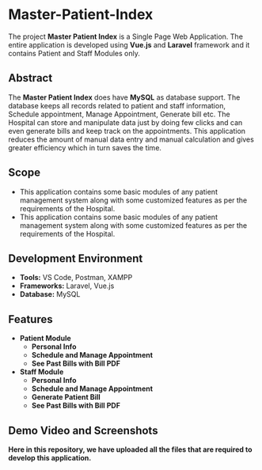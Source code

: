 # Master-Patient-Index

The project **Master Patient Index** is a Single Page Web Application. The entire application is developed using **Vue.js** and **Laravel** framework and it contains Patient and Staff Modules only.

## Abstract

The **Master Patient Index** does have **MySQL** as database support. The database keeps all records related to patient and staff information, Schedule appointment, Manage Appointment, Generate bill etc. The Hospital can store and manipulate data just by doing few clicks and can even generate bills and keep track on the appointments. This application reduces the amount of manual data entry and manual calculation and gives greater efficiency which in turn saves the time.

## Scope

* This application contains some basic modules of any patient management system along with some customized features as per the requirements of the Hospital.
* This application contains some basic modules of any patient management system along with some customized features as per the requirements of the Hospital.

## Development Environment

* **Tools:** VS Code, Postman, XAMPP
* **Frameworks:** Laravel, Vue.js
* **Database:** MySQL

## Features

* **Patient Module**
    * **Personal Info**
    * **Schedule and Manage Appointment**
    * **See Past Bills with Bill PDF**
* **Staff Module**
    * **Personal Info**
    * **Schedule and Manage Appointment**
    * **Generate Patient Bill** 
    * **See Past Bills with Bill PDF**  

## Demo Video and Screenshots

**Here in this repository, we have uploaded all the files that are required to develop this application.**
